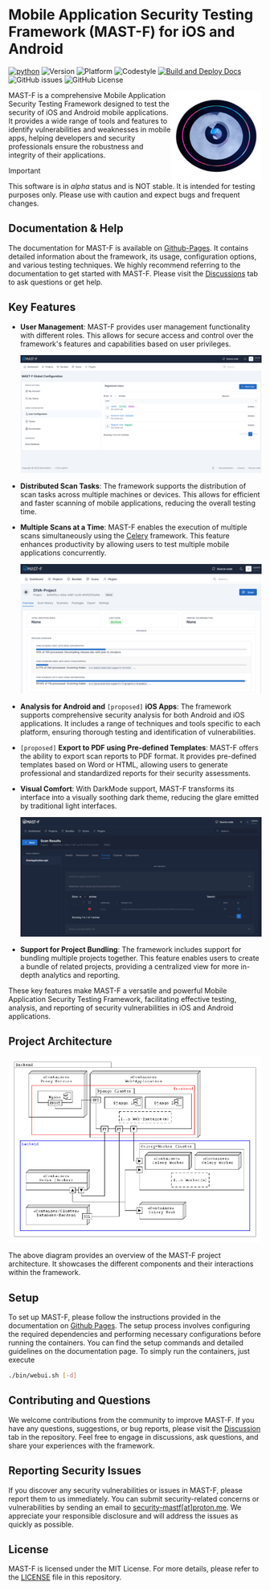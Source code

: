 # Mobile Application Security Testing Framework (MAST-F) for iOS and Android

[![python](https://img.shields.io/badge/python-3.12+-blue.svg?logo=python&labelColor=grey)](https://www.python.org/downloads/)
![Version](https://img.shields.io:/static/v1?label=Version&message=2024.1+(0.0.2-a0)&color=teal)
![Platform](https://img.shields.io:/static/v1?label=Docker&message=v23.0.5&color=blue&logo=docker)
![Codestyle](https://img.shields.io:/static/v1?label=Codestyle&message=black&color=black)
[![Build and Deploy Docs](https://github.com/MASTFramework/mastf/actions/workflows/python-sphinx.yml/badge.svg)](https://github.com/MASTFramework/mastf/actions/workflows/python-sphinx.yml)
![GitHub issues](https://img.shields.io/github/issues/MASTFramework/mastf?logo=github)
![GitHub License](https://img.shields.io/github/license/MASTFramework/.github?logo=github)

<a href="https://github.com/MASTFramework">
<img src="https://github.com/MASTFramework/.github/blob/master/profile/logo.svg" alt="" height="180px" align="right" />
</a>

MAST-F is a comprehensive Mobile Application Security Testing Framework designed to test the security of iOS and Android mobile applications. It provides a wide range of tools and features to identify vulnerabilities and weaknesses in mobile apps, helping developers and security professionals ensure the robustness and integrity of their applications.

> [!IMPORTANT]
> This software is in *alpha* status and is NOT stable. It is intended for testing purposes only. Please use with caution and expect bugs and frequent changes.

## Documentation & Help

The documentation for MAST-F is available on [Github-Pages](https://mastframework.github.io/MAST-F/). It contains detailed information about the framework, its usage, configuration options, and various testing techniques. We highly recommend referring to the documentation to get started with MAST-F. Please visit the [Discussions](https://github.com/orgs/MAST-Framework/discussions) tab to ask questions or get help.

## Key Features

+ **User Management**: MAST-F provides user management functionality with different roles. This allows for secure access and control over the framework's features and capabilities based on user privileges.

    ![User-Management-Preview](/docs/source/intro/images/user-management.png)

+ **Distributed Scan Tasks**: The framework supports the distribution of scan tasks across multiple machines or devices. This allows for efficient and faster scanning of mobile applications, reducing the overall testing time.

+ **Multiple Scans at a Time**: MAST-F enables the execution of multiple scans simultaneously using the [Celery](https://docs.celeryq.dev/en/stable/getting-started/introduction.html) framework. This feature enhances productivity by allowing users to test multiple mobile applications concurrently.

    ![Scan-Preview](docs/source/intro/images/scan-preview.png)

+ **Analysis for Android and** `[proposed]` **iOS Apps**: The framework supports comprehensive security analysis for both Android and iOS applications. It includes a range of techniques and tools specific to each platform, ensuring thorough testing and identification of vulnerabilities.

+ `[proposed]` **Export to PDF using Pre-defined Templates**: MAST-F offers the ability to export scan reports to PDF format. It provides pre-defined templates based on Word or HTML, allowing users to generate professional and standardized reports for their security assessments.

+ **Visual Comfort**: With DarkMode support, MAST-F transforms its interface into a visually soothing dark theme, reducing the glare emitted by traditional light interfaces.

    ![DarkMode-Preview](docs/source/intro/images/darkmode-preview.png)

+ **Support for Project Bundling**: The framework includes support for bundling multiple projects together. This feature enables users to create a bundle of related projects, providing a centralized view for more in-depth analytics and reporting.

These key features make MAST-F a versatile and powerful Mobile Application Security Testing Framework, facilitating effective testing, analysis, and reporting of security vulnerabilities in iOS and Android applications.

## Project Architecture

![Project Architecture](docs/source/_static/arch.png)

The above diagram provides an overview of the MAST-F project architecture. It showcases the different components and their interactions within the framework.

## Setup

To set up MAST-F, please follow the instructions provided in the documentation on [Github Pages](https://mastframework.github.io/MAST-F/). The setup process involves configuring the required dependencies and performing necessary configurations before running the containers. You can find the setup commands and detailed guidelines on the documentation page. To simply run the containers, just execute
```bash
./bin/webui.sh [-d]
```

## Contributing and Questions

We welcome contributions from the community to improve MAST-F. If you have any questions, suggestions, or bug reports, please visit the [Discussion](https://github.com/orgs/MAST-Framework/discussions) tab in the repository. Feel free to engage in discussions, ask questions, and share your experiences with the framework.

## Reporting Security Issues

If you discover any security vulnerabilities or issues in MAST-F, please report them to us immediately. You can submit security-related concerns or vulnerabilities by sending an email to [security-mastf[at]proton.me](mailto:security[at]mast-framework.com). We appreciate your responsible disclosure and will address the issues as quickly as possible.

## License

MAST-F is licensed under the MIT License. For more details, please refer to the [LICENSE](LICENSE) file in this repository.
